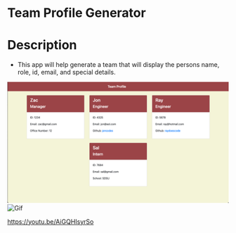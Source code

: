# Team Profile Generator
# Description
- This app will help generate a team that will display the persons name, role, id, email, and special details. 

![Picture](Assets/demo.png)
![Gif](Assets/demogif.gif)

https://youtu.be/AiGQHIsyrSo